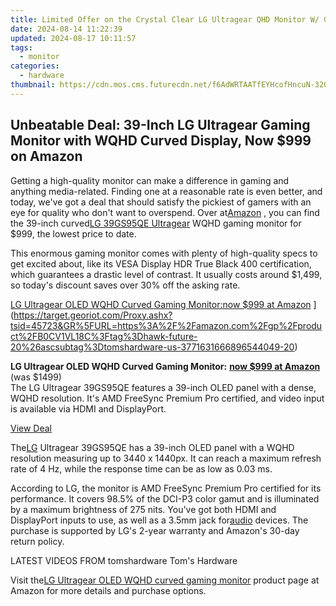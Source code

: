 ```yaml
---
title: Limited Offer on the Crystal Clear LG Ultragear QHD Monitor W/ G-Sync - Just $549 From Amazon.
date: 2024-08-14 11:22:39
updated: 2024-08-17 10:11:57
tags:
  - monitor
categories:
  - hardware
thumbnail: https://cdn.mos.cms.futurecdn.net/f6AdWRTAATfEYHcofHncuN-320-80.jpg
---
```


## Unbeatable Deal: 39-Inch LG Ultragear Gaming Monitor with WQHD Curved Display, Now $999 on Amazon

Getting a high-quality monitor can make a difference in gaming and anything media-related. Finding one at a reasonable rate is even better, and today, we've got a deal that should satisfy the pickiest of gamers with an eye for quality who don't want to overspend. Over at[Amazon](https://tools.techidaily.com) , you can find the 39-inch curved[LG 39GS95QE Ultragear](https://target.georiot.com/Proxy.ashx?tsid=45723&GR%5FURL=https%3A%2F%2Famazon.com%2Fgp%2Fproduct%2FB0CV1VL18C%3Ftag%3Dhawk-future-20%26ascsubtag%3Dtomshardware-us-1276059455086295635-20) WQHD gaming monitor for $999, the lowest price to date.

 This enormous gaming monitor comes with plenty of high-quality specs to get excited about, like its VESA Display HDR True Black 400 certification, which guarantees a drastic level of contrast. It usually costs around $1,499, so today's discount saves over 30% off the asking rate.

[LG Ultragear OLED WQHD Curved Gaming Monitor:now $999 at Amazon](https://cdn.mos.cms.futurecdn.net/mhBUrWZPhwNc8qEB9DGaTV-200-100.jpg "LG Ultragear OLED WQHD Curved Gaming Monitor:now $999 at Amazon") ](https://target.georiot.com/Proxy.ashx?tsid=45723&GR%5FURL=https%3A%2F%2Famazon.com%2Fgp%2Fproduct%2FB0CV1VL18C%3Ftag%3Dhawk-future-20%26ascsubtag%3Dtomshardware-us-3771631666896544049-20)

**LG Ultragear OLED WQHD Curved Gaming Monitor:** [**now $999 at Amazon**](https://target.georiot.com/Proxy.ashx?tsid=45723&GR%5FURL=https%3A%2F%2Famazon.com%2Fgp%2Fproduct%2FB0CV1VL18C%3Ftag%3Dhawk-future-20%26ascsubtag%3Dtomshardware-us-5686597307017679744-20) (was $1499)  
 The LG Ultragear 39GS95QE features a 39-inch OLED panel with a dense, WQHD resolution. It's AMD FreeSync Premium Pro certified, and video input is available via HDMI and DisplayPort.

[View Deal](https://target.georiot.com/Proxy.ashx?tsid=45723&GR%5FURL=https%3A%2F%2Famazon.com%2Fgp%2Fproduct%2FB0CV1VL18C%3Ftag%3Dhawk-future-20%26ascsubtag%3Dtomshardware-us-3771631666896544049-20)

 The[LG](https://tools.techidaily.com) Ultragear 39GS95QE has a 39-inch OLED panel with a WQHD resolution measuring up to 3440 x 1440px. It can reach a maximum refresh rate of 4 Hz, while the response time can be as low as 0.03 ms.

 According to LG, the monitor is AMD FreeSync Premium Pro certified for its performance. It covers 98.5% of the DCI-P3 color gamut and is illuminated by a maximum brightness of 275 nits. You've got both HDMI and DisplayPort inputs to use, as well as a 3.5mm jack for[audio](https://tools.techidaily.com) devices. The purchase is supported by LG's 2-year warranty and Amazon's 30-day return policy.

 LATEST VIDEOS FROM tomshardware Tom's Hardware

 Visit the[LG Ultragear OLED WQHD curved gaming monitor](https://target.georiot.com/Proxy.ashx?tsid=45723&GR%5FURL=https%3A%2F%2Famazon.com%2Fgp%2Fproduct%2FB0CV1VL18C%3Ftag%3Dhawk-future-20%26ascsubtag%3Dtomshardware-us-1314484173165016226-20) product page at Amazon for more details and purchase options.

<ins class="adsbygoogle"
     style="display:block"
     data-ad-format="autorelaxed"
     data-ad-client="ca-pub-7571918770474297"
     data-ad-slot="1223367746"></ins>



<ins class="adsbygoogle"
     style="display:block"
     data-ad-client="ca-pub-7571918770474297"
     data-ad-slot="8358498916"
     data-ad-format="auto"
     data-full-width-responsive="true"></ins>
